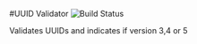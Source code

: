 #UUID Validator ![Build Status](https://www.codeship.io/projects/4ae21a00-3531-0131-293a-76f3a6b6537e/status)

Validates UUIDs and indicates if version 3,4 or 5